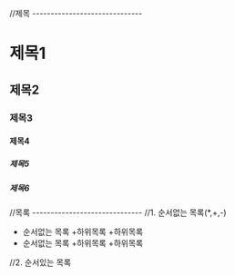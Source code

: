 //제목 ------------------------------
# 제목1
## 제목2
### 제목3
#### 제목4
##### 제목5
##### 제목6

//목록 ------------------------------
//1. 순서없는 목록(*,+,-)
* 순서없는 목록
 +하위목록
 +하위목록
* 순서없는 목록
 +하위목록
 +하위목록

//2. 순서있는 목록
